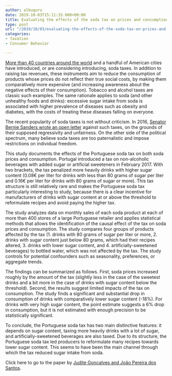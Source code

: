 ```yaml
---
author: albuquru
date: 2019-10-03T15:11:33.000+00:00
title: Evaluating the effects of the soda tax on prices and consumption in Portugal
type: post
url: "/2019/10/03/evaluating-the-effects-of-the-soda-tax-on-prices-and-consumption-in-portugal/"
categories:
- Taxation
- Consumer Behavior

---
```

[More than 40 countries around the world](https://www.dropbox.com/s/bqbj501wgocor24/UNCGFRP_SSB_tax_maps.pdf?dl=0) and a handful of American cities have introduced, or are considering introducing, soda taxes. In addition to raising tax revenues, these instruments aim to reduce the consumption of products whose prices do not reflect their true social costs, by making them comparatively more expensive (and increasing awareness about the negative effects of their consumption). Tobacco and alcohol taxes are classic such examples. The same rationale applies to soda (and other unhealthy foods and drinks): excessive sugar intake from soda is associated with higher prevalence of diseases such as obesity and diabetes, with the costs of treating these diseases falling on everyone.

The recent popularity of soda taxes is not without criticism. In 2016, [Senator Bernie Sanders wrote an open letter](https://www.phillymag.com/citified/2016/04/24/bernie-sanders-soda-tax-op-ed/) against such taxes, on the grounds of their supposed regressivity and unfairness. On the other side of the political spectrum, many believe soda taxes are too paternalistic and impose restrictions on individual freedom.

This study documents the effects of the Portuguese soda tax on both soda prices and consumption. Portugal introduced a tax on non-alcoholic beverages with added sugar or artificial sweeteners in February 2017. With two brackets, the tax penalized more heavily drinks with higher sugar content (0.08€ per liter for drinks with less than 80 grams of sugar per liter and 0.16€ per liter for drinks with 80 grams of sugar or more). This tax structure is still relatively rare and makes the Portuguese soda tax particularly interesting to study, because there is a clear incentive for manufacturers of drinks with sugar content at or above the threshold to reformulate recipes and avoid paying the higher tax.

The study analyzes data on monthly sales of each soda product at each of more than 400 stores of a large Portuguese retailer and applies statistical methods that allows the identification of the causal effect of the tax on soda prices and consumption. The study compares four groups of products affected by the tax (1. drinks with 80 grams of sugar per liter or more, 2. drinks with sugar content just below 80 grams, which had their recipes altered, 3. drinks with lower sugar content, and 4. artificially-sweetened beverages) to bottled water, which was not affected by the tax. The study controls for potential confounders such as seasonality, preferences, or aggregate trends.

The findings can be summarized as follows. First, soda prices increased roughly by the amount of the tax (slightly less in the case of the sweetest drinks and a bit more in the case of drinks with sugar content below the threshold). Second, the results suggest limited impacts of the tax on consumption. The study finds a significant and substantial drop in consumption of drinks with comparatively lower sugar content (-18%). For drinks with very high sugar content, the point estimate suggests a 6% drop in consumption, but it is not estimated with enough precision to be statistically significant.

To conclude, the Portuguese soda tax has two main distinctive features: it depends on sugar content, taxing more heavily drinks with a lot of sugar, and artificially-sweetened beverages are also taxed. Due to its structure, the Portuguese soda tax led producers to reformulate many recipes towards lower sugar content. This seems to have been the main channel through which the tax reduced sugar intake from soda.

Click here to go to the paper by [Judite Gonçalves and João Pereira dos Santos](https://ideas.repec.org/p/mde/wpaper/00124.html).